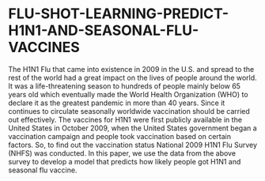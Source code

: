 # FLU-SHOT-LEARNING-PREDICT-H1N1-AND-SEASONAL-FLU-VACCINES
The H1N1 Flu that came into existence in 2009 in the U.S. and spread to the rest of the world had a great impact on the lives of people around the world. It was a life-threatening season to hundreds of people mainly below 65 years old which eventually made the World Health Organization (WHO) to declare it as the greatest pandemic in more than 40 years. Since it continues to circulate seasonally worldwide vaccination should be carried out effectively. The vaccines for H1N1 were first publicly available in the United States in October 2009, when the United States government began a vaccination campaign and people took vaccination based on certain factors. So, to find out the vaccination status National 2009 H1N1 Flu Survey (NHFS) was conducted. In this paper, we use the data from the above survey to develop a model that predicts how likely people got H1N1 and seasonal flu vaccine.
